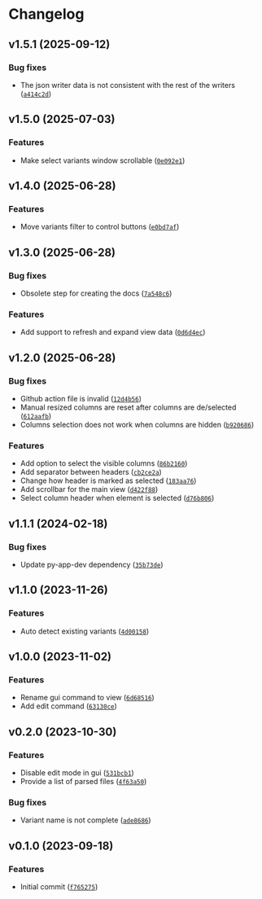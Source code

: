 # Changelog

## v1.5.1 (2025-09-12)

### Bug fixes

- The json writer data is not consistent with the rest of the writers ([`a414c2d`](https://github.com/cuinixam/kspl/commit/a414c2d8dba2ad338d9ac203ac0d3857398def43))

## v1.5.0 (2025-07-03)

### Features

- Make select variants window scrollable ([`0e092e1`](https://github.com/cuinixam/kspl/commit/0e092e13c4fdb77f584032a681b4b64d19e64339))

## v1.4.0 (2025-06-28)

### Features

- Move variants filter to control buttons ([`e0bd7af`](https://github.com/cuinixam/kspl/commit/e0bd7af35ed4c6eb4ed53ce3e6dd88f84b03d7c1))

## v1.3.0 (2025-06-28)

### Bug fixes

- Obsolete step for creating the docs ([`7a548c6`](https://github.com/cuinixam/kspl/commit/7a548c6f0ec83e2851500c3a937f15daf76ae0f2))

### Features

- Add support to refresh and expand view data ([`0d6d4ec`](https://github.com/cuinixam/kspl/commit/0d6d4ec4679dbaf6c116dddd4150bbf104eccbd8))

## v1.2.0 (2025-06-28)

### Bug fixes

- Github action file is invalid ([`12d4b56`](https://github.com/cuinixam/kspl/commit/12d4b5647e55f3582d7a11c4b7c541d71e2da253))
- Manual resized columns are reset after columns are de/selected ([`612aafb`](https://github.com/cuinixam/kspl/commit/612aafb477619901579a7f2f5d5e638e44656056))
- Columns selection does not work when columns are hidden ([`b920686`](https://github.com/cuinixam/kspl/commit/b9206869d24de318e6a5702cc2f87eb4f9ef3e91))

### Features

- Add option to select the visible columns ([`86b2160`](https://github.com/cuinixam/kspl/commit/86b2160a7760f6cc587c8f6daf0099fef7218607))
- Add separator between headers ([`cb2ce2a`](https://github.com/cuinixam/kspl/commit/cb2ce2adc16a05395f3c8b0c0f7003a3b5d5ea87))
- Change how header is marked as selected ([`183aa76`](https://github.com/cuinixam/kspl/commit/183aa76f3ae442bdec8bd30db85552f391f15b29))
- Add scrollbar for the main view ([`d422f88`](https://github.com/cuinixam/kspl/commit/d422f88da2f6938cd7db6c0e73527023fd399409))
- Select column header when element is selected ([`d76b806`](https://github.com/cuinixam/kspl/commit/d76b80625fd10e293a1bea18f1aa1f163307aafe))

## v1.1.1 (2024-02-18)

### Bug fixes

- Update py-app-dev dependency ([`35b73de`](https://github.com/cuinixam/kspl/commit/35b73de7a22a8371fad12eb76451abe49881872e))

## v1.1.0 (2023-11-26)

### Features

- Auto detect existing variants ([`4d00158`](https://github.com/cuinixam/kspl/commit/4d001580b34680078d439546e31834162ab5cce4))

## v1.0.0 (2023-11-02)

### Features

- Rename gui command to view ([`6d68516`](https://github.com/cuinixam/kspl/commit/6d685169208f31f7b6d0600905c3a7f332e6c739))
- Add edit command ([`63130ce`](https://github.com/cuinixam/kspl/commit/63130ce7077ba714b6da02518e168f5ac3ed39ec))

## v0.2.0 (2023-10-30)

### Features

- Disable edit mode in gui ([`531bcb1`](https://github.com/cuinixam/kspl/commit/531bcb147bcffddc40968087d3e1f86f05f27084))
- Provide a list of parsed files ([`4f63a50`](https://github.com/cuinixam/kspl/commit/4f63a50320ecf3793e115ac0089e6044c46dec6c))

### Bug fixes

- Variant name is not complete ([`ade8686`](https://github.com/cuinixam/kspl/commit/ade86867bc44cc9c99c0f77aa79861b3a50fd496))

## v0.1.0 (2023-09-18)

### Features

- Initial commit ([`f765275`](https://github.com/cuinixam/kspl/commit/f765275ee42047559583e0577d58e72d2ebf4d5c))
